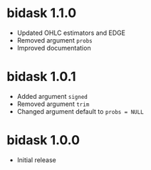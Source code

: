 # bidask 1.1.0

- Updated OHLC estimators and EDGE 
- Removed argument `probs`
- Improved documentation

# bidask 1.0.1

- Added argument `signed`
- Removed argument `trim`
- Changed argument default to `probs = NULL`

# bidask 1.0.0

- Initial release